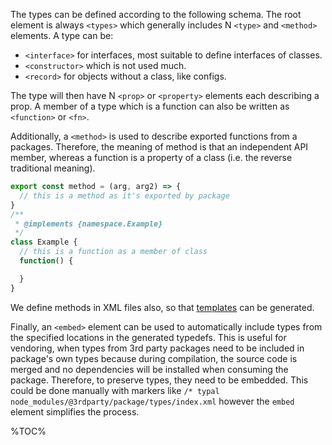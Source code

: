 The types can be defined according to the following schema. The root element is always `<types>` which generally includes N `<type>` and `<method>` elements. A type can be:

- `<interface>` for interfaces, most suitable to define interfaces of classes.
- `<constructor>` which is not used much.
- `<record>` for objects without a class, like configs.

The type will then have N `<prop>` or `<property>` elements each describing a prop. A member of a type which is a function can also be written as `<function>` or `<fn>`.

Additionally, a `<method>` is used to describe exported functions from a packages. Therefore, the meaning of method is that an independent API member, whereas a function is a property of a class (i.e. the reverse traditional meaning).

```js
export const method = (arg, arg2) => {
  // this is a method as it's exported by package
}
/**
 * @implements {namespace.Example}
 */
class Example {
  // this is a function as a member of class
  function() {

  }
}
```

We define methods in XML files also, so that [templates](Templates) can be generated.

Finally, an `<embed>` element can be used to automatically include types from the specified locations in the generated typedefs. This is useful for vendoring, when types from 3rd party packages need to be included in package's own types because during compilation, the source code is merged and no dependencies will be installed when consuming the package. Therefore, to preserve types, they need to be embedded. This could be done manually with markers like `/* typal node_modules/@3rdparty/package/types/index.xml` however the `embed` element simplifies the process.

%TOC%